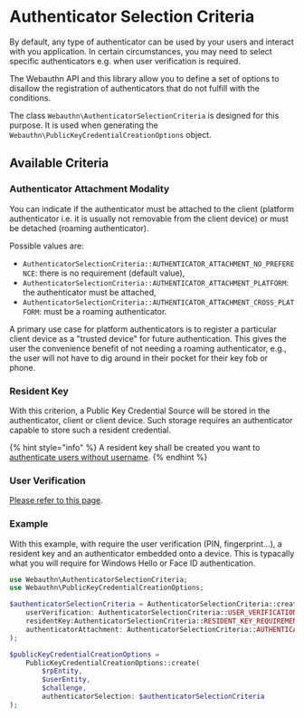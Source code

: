 # Authenticator Selection Criteria

By default, any type of authenticator can be used by your users and interact with you application. In certain circumstances, you may need to select specific authenticators e.g. when user verification is required.

The Webauthn API and this library allow you to define a set of options to disallow the registration of authenticators that do not fulfill with the conditions.

The class `Webauthn\AuthenticatorSelectionCriteria` is designed for this purpose. It is used when generating the `Webauthn\PublicKeyCredentialCreationOptions` object.

## Available Criteria

### Authenticator Attachment Modality

You can indicate if the authenticator must be attached to the client (platform authenticator i.e. it is usually not removable from the client device) or must be detached (roaming authenticator).

Possible values are:

* `AuthenticatorSelectionCriteria::AUTHENTICATOR_ATTACHMENT_NO_PREFERENCE`: there is no requirement (default value),
* `AuthenticatorSelectionCriteria::AUTHENTICATOR_ATTACHMENT_PLATFORM`: the authenticator must be attached,
* `AuthenticatorSelectionCriteria::AUTHENTICATOR_ATTACHMENT_CROSS_PLATFORM`: must be a roaming authenticator.

A primary use case for platform authenticators is to register a particular client device as a "trusted device" for future authentication. This gives the user the convenience benefit of not needing a roaming authenticator, e.g., the user will not have to dig around in their pocket for their key fob or phone.

### Resident Key

With this criterion, a Public Key Credential Source will be stored in the authenticator, client or client device. Such storage requires an authenticator capable to store such a resident credential.

{% hint style="info" %}
A resident key shall be created you want to [authenticate users without username](authentication-without-username.md).
{% endhint %}

### User Verification

[Please refer to this page](user-verification.md).

### Example

With this example, with require the user verification (PIN, fingerprint...), a resident key and an authenticator embedded onto a device. This is typacally what you will require for Windows Hello or Face ID authentication.

```php
use Webauthn\AuthenticatorSelectionCriteria;
use Webauthn\PublicKeyCredentialCreationOptions;

$authenticatorSelectionCriteria = AuthenticatorSelectionCriteria::create(
    userVerification: AuthenticatorSelectionCriteria::USER_VERIFICATION_REQUIREMENT_REQUIRED,
    residentKey:AuthenticatorSelectionCriteria::RESIDENT_KEY_REQUIREMENT_REQUIRED,
    authenticatorAttachment: AuthenticatorSelectionCriteria::AUTHENTICATOR_ATTACHMENT_PLATFORM
);

$publicKeyCredentialCreationOptions =
    PublicKeyCredentialCreationOptions::create(
        $rpEntity,
        $userEntity,
        $challenge,
        authenticatorSelection: $authenticatorSelectionCriteria
);
```
